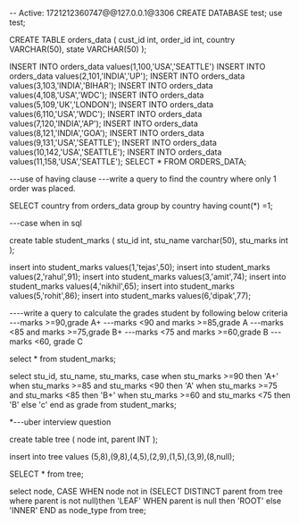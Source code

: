 -- Active: 1721212360747@@127.0.0.1@3306
CREATE DATABASE test;
use test;

CREATE TABLE orders_data
(
    cust_id int,
    order_id int,
    country VARCHAR(50),
    state VARCHAR(50)
);

INSERT INTO orders_data values(1,100,'USA','SEATTLE')
INSERT INTO orders_data values(2,101,'INDIA','UP');
INSERT INTO orders_data values(3,103,'INDIA','BIHAR');
INSERT INTO orders_data values(4,108,'USA','WDC');
INSERT INTO orders_data values(5,109,'UK','LONDON');
INSERT INTO orders_data values(6,110,'USA','WDC');
INSERT INTO orders_data values(7,120,'INDIA','AP');
INSERT INTO orders_data values(8,121,'INDIA','GOA');
INSERT INTO orders_data values(9,131,'USA','SEATTLE');
INSERT INTO orders_data values(10,142,'USA','SEATTLE');
INSERT INTO orders_data values(11,158,'USA','SEATTLE');
SELECT * FROM ORDERS_DATA;

---use of having clause
---write a query to find the country where only 1 order was placed.

SELECT country from orders_data group by country having count(*) =1;

---case when in sql

create table student_marks
(
    stu_id int,
    stu_name varchar(50),
    stu_marks int
);

insert into student_marks values(1,'tejas',50);
insert into student_marks values(2,'rahul',91);
insert into student_marks values(3,'amit',74);
insert into student_marks values(4,'nikhil',65);
insert into student_marks values(5,'rohit',86);
insert into student_marks values(6,'dipak',77);

----write a query to calculate the grades student by following  below criteria
---marks >=90,grade A+
---marks <90 and marks >=85,grade A
---marks <85 and marks >=75,grade B+
---marks <75 and marks >=60,grade B
---marks <60, grade C 

select * from student_marks;

select stu_id,
       stu_name,
       stu_marks,
       case
            when stu_marks >=90 then 'A+'
            when stu_marks >=85 and stu_marks <90 then 'A'
            when stu_marks >=75 and stu_marks <85 then 'B+'
            when stu_marks >=60 and stu_marks <75 then 'B'
            else 'c'
            end as grade
from student_marks;

*---uber interview question

create table tree 
(
    node int,
    parent INT
);          

insert into tree values (5,8),(9,8),(4,5),(2,9),(1,5),(3,9),(8,null);

SELECT * from tree;

select node,
       CASE 
            WHEN node not in (SELECT DISTINCT parent from tree where parent is not null)then 'LEAF'
            WHEN parent is null then 'ROOT'
            else 'INNER'
        END as node_type
from tree;            





